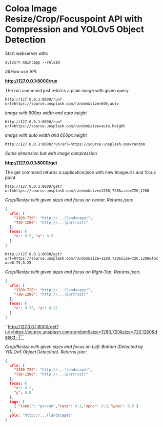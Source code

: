 # Coloa Image Resize/Crop/Focuspoint API with Compression and YOLOv5 Object Detection

Start webserver with:

```uvicorn main:app --reload```

##How use API:

**http://127.0.0.1:8000/run**

The run command just returns a plain image with given query.


```http://127.0.0.1:8000/run?url=https://source.unsplash.com/random&size=600,auto```

*Image with 600px width and auto height*


```http://127.0.0.1:8000/run?url=https://source.unsplash.com/random&size=auto,height```

*Image with auto width and 600px height*


```http://127.0.0.1:8000/run?url=https://source.unsplash.com/random```

*Same dimension but with image compression*

**http://127.0.0.1:8000/get**

The get command returns a application/json with new Imageurls and focus point.


```http://127.0.0.1:8000/get?url=https://source.unsplash.com/random&size=1280,720&size=720,1280```

*Crop/Resize with given sizes and focus on center. Returns json:*

```json
{
  urls: {
    "1280-720": "http://...(landscape)",
    "720-1280": "http://...(portrait)"
  },
  focus: {
    "x": 0.5, "y": 0.5
  }
}
```


```http://127.0.0.1:8000/get?url=https://source.unsplash.com/random&size=1280,720&size=720,1280&focus=0.75,0.25```

*Crop/Resize with given sizes and focus on Right-Top. Returns json:*

```json
{
  urls: {
    "1280-720": "http://...(landscape)",
    "720-1280": "http://...(portrait)"
  },
  focus: {
    "x": 0.75, "y": 0.25
  }
}
```

``http://127.0.0.1:8000/get?url=https://source.unsplash.com/random&size=1280,720&size=720,1280&detect=1```

*Crop/Resize with given sizes and focus on Left-Bottom (Detected by YOLOv5 Object Detection). Returns json:*

```json
{
  urls: {
    "1280-720": "http://...(landscape)",
    "720-1280": "http://...(portrait)"
  },
  focus: {
    "x": 0.2,
    "y": 0.8
  },
  tags: [
    { "label": "person","rate": 0.1,"xpos": 0.9,"ypos": 0.5 }
  ],
  yolo: "http://...(landscape)"
}
```
